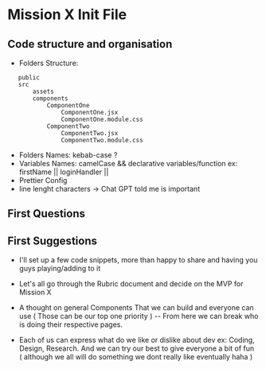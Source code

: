 # Mission X Init File

## Code structure and organisation

- Folders Structure:
 ```
    public
    src
        assets
        components
            ComponentOne
                ComponentOne.jsx
                ComponentOne.module.css
            ComponentTwo
                ComponentTwo.jsx
                ComponentTwo.module.css
```

- Folders Names: kebab-case ?
- Variables Names: camelCase && declarative variables/function ex: firstName || loginHandler || 
- Prettier Config
- line lenght characters -> Chat GPT told me is important



## First Questions



## First Suggestions

- I'll set up a few code snippets, more than happy to share and having you guys playing/adding to it

- Let's all go through the Rubric document and decide on the MVP for Mission X

- A thought on general Components That we can build and everyone can use ( Those can be our top one priority )
    -- From here we can break who is doing their respective pages.

-   Each of us can express what do we like or dislike about dev ex: Coding, Design, Research. 
    And we can try our best to give everyone a bit of fun ( although we all will do something we dont really like eventually haha )

